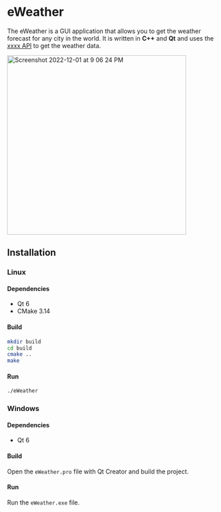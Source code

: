 # eWeather

The eWeather is a GUI application that allows you to get the weather forecast for any city in the world. It is written in **C++** and **Qt** and uses the [xxxx API](https://openweathermap.org/api) to get the weather data.

<img width="417" alt="Screenshot 2022-12-01 at 9 06 24 PM" src="https://user-images.githubusercontent.com/4066299/205121834-acf53c5e-8f6c-41e1-b657-c9414592a197.png">

## Installation


### Linux

#### Dependencies

- Qt 6
- CMake 3.14

#### Build

```bash
mkdir build
cd build
cmake ..
make
```

#### Run

```bash
./eWeather
```

### Windows

#### Dependencies

- Qt 6

#### Build

Open the `eWeather.pro` file with Qt Creator and build the project.

#### Run

Run the `eWeather.exe` file.
